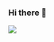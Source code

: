 ### Hi there 👋

<img align="center" src="https://github-readme-stats.vercel.app/api/top-langs/?username=minechanjp&layout=compact&hide_border=true&theme=github_dark" />
